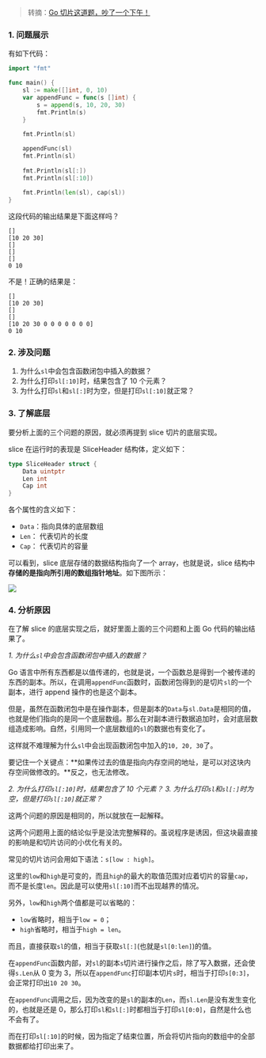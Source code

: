 > 转摘：[Go 切片这道题，吵了一个下午！](https://mp.weixin.qq.com/s/kEQI74ge6VhvNEr1d3JW-Q)

### 1. 问题展示

有如下代码：

```go
import "fmt"

func main() {
    sl := make([]int, 0, 10)
    var appendFunc = func(s []int) {
        s = append(s, 10, 20, 30)
        fmt.Println(s)
    }
    
    fmt.Println(sl)

    appendFunc(sl)
    fmt.Println(sl)
    
    fmt.Println(sl[:])
    fmt.Println(sl[:10])
    
    fmt.Println(len(sl), cap(sl))
}
```

这段代码的输出结果是下面这样吗？

```
[]
[10 20 30]
[]
[]
[]
0 10
```

不是！正确的结果是：

```
[]
[10 20 30]
[]
[]
[10 20 30 0 0 0 0 0 0 0]
0 10
```

### 2. 涉及问题

1. 为什么`sl`中会包含函数闭包中插入的数据？
2. 为什么打印`sl[:10]`时，结果包含了 10 个元素？
3. 为什么打印`sl`和`sl[:]`时为空，但是打印`sl[:10]`就正常？

### 3. 了解底层

要分析上面的三个问题的原因，就必须再提到 slice 切片的底层实现。

slice 在运行时的表现是 SliceHeader 结构体，定义如下：

```go
type SliceHeader struct {
    Data uintptr
    Len int
    Cap int
}
```

各个属性的含义如下：

* `Data`：指向具体的底层数组
* `Len`： 代表切片的长度
* `Cap`： 代表切片的容量

可以看到，slice 底层存储的数据结构指向了一个 array，也就是说，slice 结构中**存储的是指向所引用的数组指针地址**。如下图所示：

![](http://cnd.qiniu.lin07ux.cn/markdown/1631243757061-4bae1f0581b3.jpg)

### 4. 分析原因

在了解 slice 的底层实现之后，就好里面上面的三个问题和上面 Go 代码的输出结果了。

*1. 为什么`sl`中会包含函数闭包中插入的数据？*

Go 语言中所有东西都是以值传递的，也就是说，一个函数总是得到一个被传递的东西的副本。所以，在调用`appendFunc`函数时，函数闭包得到的是切片`sl`的一个副本，进行 append 操作的也是这个副本。

但是，虽然在函数闭包中是在操作副本，但是副本的`Data`与`sl.Data`是相同的值，也就是他们指向的是同一个底层数组。那么在对副本进行数据追加时，会对底层数组造成影响。自然，引用同一个底层数组的`sl`的数据也有变化了。

这样就不难理解为什么`sl`中会出现函数闭包中加入的`10, 20, 30`了。

要记住一个关键点：**如果传过去的值是指向内存空间的地址，是可以对这块内存空间做修改的。**反之，也无法修改。

*2. 为什么打印`sl[:10]`时，结果包含了 10 个元素？*
*3. 为什么打印`sl`和`sl[:]`时为空，但是打印`sl[:10]`就正常？*

这两个问题的原因是相同的，所以就放在一起解释。

这两个问题用上面的结论似乎是没法完整解释的。虽说程序是诱因，但这块最直接的影响是和切片访问的小优化有关的。

常见的切片访问会用如下语法：`s[low : high]`。

这里的`low`和`high`是可变的，而且`high`的最大的取值范围对应着切片的容量`cap`，而不是长度`len`。因此是可以使用`sl[:10]`而不出现越界的情况。

另外，`low`和`high`两个值都是可以省略的：

* `low`省略时，相当于`low = 0`；
* `high`省略时，相当于`high = len`。

而且，直接获取`sl`的值，相当于获取`sl[:]`(也就是`sl[0:len]`)的值。

在`appendFunc`函数内部，对`sl`的副本`s`切片进行操作之后，除了写入数据，还会使得`s.Len`从 0 变为 3，所以在`appendFunc`打印副本切片`s`时，相当于打印`s[0:3]`，会正常打印出`10 20 30`。

在`appendFunc`调用之后，因为改变的是`sl`的副本的`Len`，而`sl.Len`是没有发生变化的，也就是还是 0，那么打印`sl`和`sl[:]`时都相当于打印`sl[0:0]`，自然是什么也不会有了。

而在打印`sl[:10]`的时候，因为指定了结束位置，所会将切片指向的数组中的全部数据都给打印出来了。

